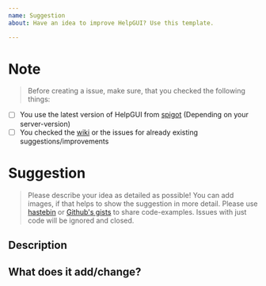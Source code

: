 ```yaml
---
name: Suggestion
about: Have an idea to improve HelpGUI? Use this template.

---
```


[spigot]: https://www.spigotmc.org/resources/helpgui.33245/
[wiki]: https://github.com/Andre601/HelpGUI/wiki
[hastebin]: https://hastebin.com
[gist]: https://gist.github.com

# Note
> Before creating a issue, make sure, that you checked the following things:

- [ ] You use the latest version of HelpGUI from [spigot] (Depending on your server-version)
- [ ] You checked the [wiki] or the issues for already existing suggestions/improvements

# Suggestion
> Please describe your idea as detailed as possible!
> You can add images, if that helps to show the suggestion in more detail.
> Please use [hastebin] or [Github's gists][gist] to share code-examples.
> Issues with just code will be ignored and closed.

## Description

## What does it add/change?
